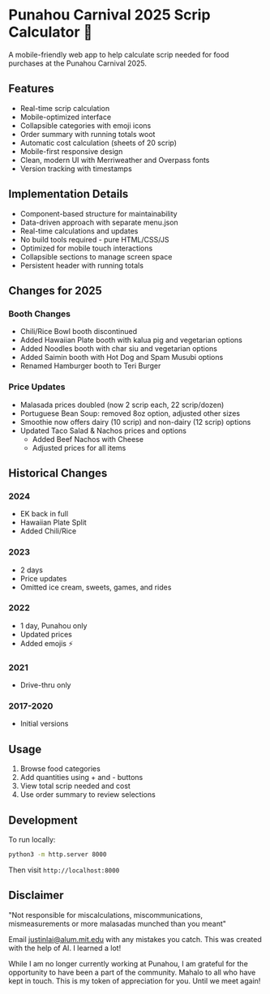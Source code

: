 # Punahou Carnival 2025 Scrip Calculator 🤠

A mobile-friendly web app to help calculate scrip needed for food purchases at the Punahou Carnival 2025.

## Features
- Real-time scrip calculation
- Mobile-optimized interface
- Collapsible categories with emoji icons
- Order summary with running totals woot
- Automatic cost calculation (sheets of 20 scrip)
- Mobile-first responsive design
- Clean, modern UI with Merriweather and Overpass fonts
- Version tracking with timestamps

## Implementation Details
- Component-based structure for maintainability
- Data-driven approach with separate menu.json
- Real-time calculations and updates
- No build tools required - pure HTML/CSS/JS
- Optimized for mobile touch interactions
- Collapsible sections to manage screen space
- Persistent header with running totals

## Changes for 2025
### Booth Changes
- Chili/Rice Bowl booth discontinued
- Added Hawaiian Plate booth with kalua pig and vegetarian options
- Added Noodles booth with char siu and vegetarian options
- Added Saimin booth with Hot Dog and Spam Musubi options
- Renamed Hamburger booth to Teri Burger

### Price Updates
- Malasada prices doubled (now 2 scrip each, 22 scrip/dozen)
- Portuguese Bean Soup: removed 8oz option, adjusted other sizes
- Smoothie now offers dairy (10 scrip) and non-dairy (12 scrip) options
- Updated Taco Salad & Nachos prices and options
  - Added Beef Nachos with Cheese
  - Adjusted prices for all items

## Historical Changes
### 2024
- EK back in full
- Hawaiian Plate Split
- Added Chili/Rice

### 2023
- 2 days
- Price updates
- Omitted ice cream, sweets, games, and rides

### 2022
- 1 day, Punahou only
- Updated prices
- Added emojis ⚡️

### 2021
- Drive-thru only

### 2017-2020
- Initial versions

## Usage
1. Browse food categories
2. Add quantities using + and - buttons
3. View total scrip needed and cost
4. Use order summary to review selections

## Development
To run locally:
```bash
python3 -m http.server 8000
```
Then visit `http://localhost:8000`

## Disclaimer
"Not responsible for miscalculations, miscommunications, mismeasurements
or more malasadas munched than you meant"

Email justinlai@alum.mit.edu with any mistakes you catch.
This was created with the help of AI. I learned a lot!

While I am no longer currently working at Punahou, I am grateful for the opportunity to have been a part of the community. Mahalo to all who have kept in touch. This is my token of appreciation for you. Until we meet again!

